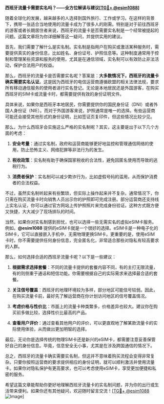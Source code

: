 **西班牙流量卡需要实名吗？——全方位解读与建议[[TG💪+ @esim1088](https://t.me/s/esim1088)]**

随着全球化的发展，越来越多的人选择到国外旅行、工作或学习。在这样的背景下，携带一张适合当地使用的流量卡成为了很多人的刚需。特别是对于前往西班牙的游客或者长期居住者来说，西班牙的流量卡是否需要实名制是一个经常被提起的问题。这篇文章将为你详细解答这一疑问，并提供实用的建议。

首先，我们需要了解什么是实名制。实名制是指用户在购买或激活某种服务时，需要提供真实的身份信息，比如姓名、身份证号、护照信息等。这种制度通常用于控制和管理某些资源和服务的使用，尤其是在通信领域，实名制可以有效防止非法活动，保护合法用户的权益。

那么，西班牙的流量卡是否需要实名呢？答案是：**大多数情况下，西班牙的流量卡确实需要实名认证**。这是因为西班牙的电信运营商遵循欧盟的相关法律法规，要求所有移动通信服务的使用者进行实名登记。无论是本地居民还是外国游客，在购买西班牙的SIM卡或流量卡时，都需要提供有效的身份证明文件。

具体来说，如果你是西班牙本地居民，你需要提供你的国民身份证（DNI）或者外国人身份证（NIE）。而对于外国游客来说，护照通常是唯一的选择。有些运营商可能还会接受其他形式的身份证明，比如签证页复印件，但这些情况比较少见。

那么，为什么西班牙会实施这么严格的实名制呢？其实，这主要是出于以下几个方面的考虑：

1. **安全考量**：通过实名制，政府和运营商能够更好地监控和管理通信网络的使用，防止恐怖主义、网络犯罪等非法行为的发生。
   
2. **税收政策**：实名制有助于确保国家税收的合法性，避免因匿名使用而导致的逃税行为。

3. **消费者保护**：实名制可以减少欺诈行为，比如虚假号码的滥用，从而保护消费者的合法权益。

不过，虽然实名制听起来有些繁琐，但实际上操作起来并不复杂。通常情况下，你只需在购买流量卡时向销售人员出示你的护照即可完成注册。部分运营商还支持线上实名认证，你可以通过官方网站上传护照照片来完成身份验证。这种方式既方便又快捷，大大减少了现场排队的时间。

当然，如果你对实名制感到担忧，也可以选择一些无需实名的虚拟eSIM卡服务。例如，**@esim1088** 提供的eSIM卡就是一个很好的选择。eSIM卡是一种电子化的SIM卡，它可以直接嵌入手机中，无需物理更换SIM卡。更重要的是，使用eSIM卡时，你不需要提供任何身份信息，完全匿名化，非常适合那些对隐私有较高要求的人群。

那么，如何选择合适的西班牙流量卡呢？以下是一些建议：

1. **根据需求选择套餐**：不同的流量卡提供的套餐内容不同，有的主打无限流量，有的则侧重于通话和短信功能。你需要根据自己的实际需求来选择最合适的套餐。

2. **关注信号覆盖**：西班牙的地理环境较为多样，部分地区可能信号较弱。因此，在购买流量卡前，最好先了解运营商在你计划访问地区的信号覆盖情况。

3. **考虑价格与性价比**：市面上的流量卡种类繁多，价格差异也较大。建议你在购买前多做比较，选择性价比最高的产品。

4. **查看用户评价**：通过查看其他用户的评价，可以更直观地了解某款流量卡的实际使用体验，从而做出更加明智的选择。

最后，无论你是选择传统的物理SIM卡还是新兴的eSIM卡，都需要注意妥善保管好自己的身份信息。毕竟，信息安全无小事，尤其是在涉及跨国通信的情况下。

总之，西班牙的流量卡确实需要实名制，但这并不意味着购买流程会变得非常复杂。只要你按照运营商的要求提供相应的身份证明，就可以顺利激活并使用流量卡。如果你对隐私保护有更高要求，也可以考虑使用eSIM卡，享受更加便捷和私密的服务。

希望这篇文章能帮助你更好地理解西班牙流量卡的实名制问题，并为你的出行或生活带来便利。如果你还有其他疑问，欢迎随时留言交流！[[TG💪+ @esim1088](https://t.me/s/esim1088) ![Image](https://i.postimg.cc/4NQfJmqS/Snipaste-2025-05-13-00-14-12.png)]